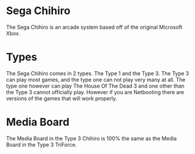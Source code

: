 # Sega Chihiro

The Sega Chihiro is an arcade system based off of the original Microsoft Xbox.

# Types

The Sega Chihiro comes in 2 types. The Type 1 and the Type 3. The Type 3 can play most games, and the type one can not play very many at all. The type one however can play The House Of The Dead 3 and one other than the Type 3 cannot officially play. However if you are Netbooting there are versions of the games that will work properly.

# Media Board

The Media Board in the Type 3 Chihiro is 100% the same as the Media Board in the Type 3 TriForce.
